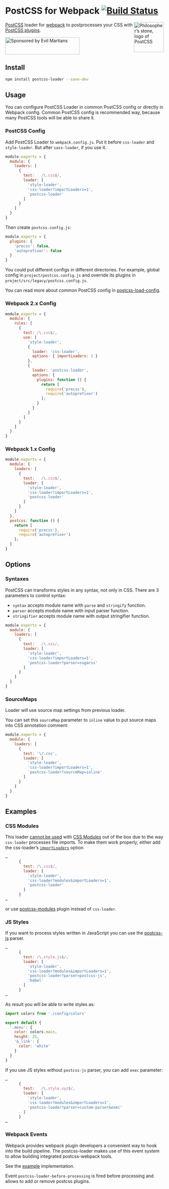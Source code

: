# PostCSS for Webpack [![Build Status][ci-img]][ci]

<img align="right" width="95" height="95"
     title="Philosopher’s stone, logo of PostCSS"
     src="http://postcss.github.io/postcss/logo.svg">

[PostCSS] loader for [webpack] to postprocesses your CSS with [PostCSS plugins].

<a href="https://evilmartians.com/?utm_source=postcss">
  <img src="https://evilmartians.com/badges/sponsored-by-evil-martians.svg"
       alt="Sponsored by Evil Martians" width="236" height="54">
</a>

[PostCSS plugins]: https://github.com/postcss/postcss#plugins
[PostCSS]:         https://github.com/postcss/postcss
[webpack]:         http://webpack.github.io/
[ci-img]:          https://travis-ci.org/postcss/postcss-loader.svg
[ci]:              https://travis-ci.org/postcss/postcss-loader

## Install

```sh
npm install postcss-loader --save-dev
```

## Usage

You can configure PostCSS Loader in common PostCSS config or directly
in Webpack config. Common PostCSS config is recommended way, because
many PostCSS tools will be able to share it.

### PostCSS Config

Add PostCSS Loader to `webpack.config.js`. Put it before `css-loader`
and `style-loader`. But after `sass-loader`, if you use it.

```js
module.exports = {
  module: {
    loaders: [
      {
        test:   /\.css$/,
        loader: [
          'style-loader',
          'css-loader?importLoaders=1',
          'postcss-loader'
        ]
      }
    ]
  }
}
```

Then create `postcss.config.js`:

```js
module.exports = {
  plugins: {
    'precss': false,
    'autoprefixer': false
  }
}
```

You could put different configs in different directories. For example,
global config in `project/postcss.config.js` and override its plugins
in `project/src/legacy/postcss.config.js`.

You can read more about common PostCSS config in [postcss-load-config].

[postcss-load-config]: https://github.com/michael-ciniawsky/postcss-load-config

### Webpack 2.x Config

```js
module.exports = {
  module: {
    rules: [
      {
        test: /\.css$/,
        use: [
          'style-loader',
          {
            loader: 'css-loader',
            options: { importLoaders: 1 }
          },
          {
            loader: 'postcss-loader',
            options: {
              plugins: function () {
                return [
                  require('precss'),
                  require('autoprefixer')
                ];
              }
            }
          }
        ]
      }
    ]
  }
}
```

### Webpack 1.x Config

```js
module.exports = {
  module: {
    loaders: [
      {
        test:   /\.css$/,
        loader: [
          'style-loader',
          'css-loader?importLoaders=1',
          'postcss-loader'
        ]
      }
    ]
  },
  postcss: function () {
    return [
      require('precss'),
      require('autoprefixer')
    ];
  }
}
```

## Options

### Syntaxes

PostCSS can transforms styles in any syntax, not only in CSS.
There are 3 parameters to control syntax:

* `syntax` accepts module name with `parse` and `stringify` function.
* `parser` accepts module name with input parser function.
* `stringifier` accepts module name with output stringifier function.

```js
module.exports = {
  module: {
    loaders: [
      {
        test:   /\.sss/,
        loader: [
          'style-loader',
          'css-loader?importLoaders=1',
          'postcss-loader?parser=sugarss'
        ]
      }
    ]
  }
}
```

### SourceMaps

Loader will use source map settings from previous loader.

You can set this `sourceMap` parameter to `inline` value to put source maps
into CSS annotation comment:

```js
module.exports = {
  module: {
    loaders: [
      {
        test: '\/.css',
        loader: [
          'style-loader',
          'css-loader?importLoaders=1',
          'postcss-loader?sourceMap=inline'
        ]
      }
    ]
  }
}
```

## Examples

### CSS Modules

This loader [cannot be used] with [CSS Modules] out of the box due
to the way `css-loader` processes file imports. To make them work properly,
either add the css-loader’s [`importLoaders`] option

```js
…
      {
        test: /\.css$/,
        loader: [
          'style-loader',
          'css-loader?modules&importLoaders=1',
          'postcss-loader'
        ]
      }
…
```
or use [postcss-modules] plugin instead of `css-loader`.


[`importLoaders`]: https://github.com/webpack/css-loader#importing-and-chained-loaders
[postcss-modules]: https://github.com/outpunk/postcss-modules
[cannot be used]: https://github.com/webpack/css-loader/issues/137
[CSS Modules]: https://github.com/webpack/css-loader#css-modules

### JS Styles

If you want to process styles written in JavaScript
you can use the [postcss-js] parser.

```js
…
      {
        test: /\.style.js$/,
        loader: [
          'style-loader',
          'css-loader?modules&importLoaders=1',
          'postcss-loader?parser=postcss-js',
          'babel'
        ]
      }
…
```

As result you will be able to write styles as:

```js
import colors from './config/colors'

export default {
  '.menu': {
    color: colors.main,
    height: 25,
    '&_link': {
      color: 'white'
    }
  }
}
```

If you use JS styles without `postcss-js` parser, you can add `exec` parameter:

```js
…
      {
        test:   /\.style.xyz$/,
        loader: [
          'style-loader',
          'css-loader?modules&importLoaders=1',
          'postcss-loader?parser=custom-parser&exec'
        ]
      }
…
```

[postcss-js]: https://github.com/postcss/postcss-js

### Webpack Events

Webpack provides webpack plugin developers a convenient way
to hook into the build pipeline. The postcss-loader makes use
of this event system to allow building integrated postcss-webpack tools.

See the [example] implementation.

Event `postcss-loader-before-processing` is fired before processing and allows
to add or remove postcss plugins.

[example]: https://github.com/postcss/postcss-loader/blob/master/test/support/webpack-plugins/rewrite.js
